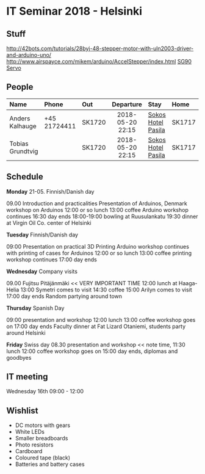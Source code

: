 # IT Seminar 2018 - Helsinki

## Stuff

http://42bots.com/tutorials/28byj-48-stepper-motor-with-uln2003-driver-and-arduino-uno/
http://www.airspayce.com/mikem/arduino/AccelStepper/index.html
[SG90 Servo](http://akizukidenshi.com/download/ds/towerpro/SG90.pdf)

## People
| Name             | Phone        | Out    |    Departure     | Stay                                                                            | Home   |     Departure    |
| :--------------- | :----------- | :----- | :--------------: | :------------------------------------------------------------------------------ | :----- | :--------------: |
| Anders Kalhauge  | +45 21724411 | SK1720 | 2018-05-20 22:15 | [Sokos Hotel Pasila](https://www.sokoshotels.fi/en/helsinki/sokos-hotel-pasila) | SK1717 | 2018-05-25 20:55 |
| Tobias Grundtvig |              | SK1720 | 2018-05-20 22:15 | [Sokos Hotel Pasila](https://www.sokoshotels.fi/en/helsinki/sokos-hotel-pasila) | SK1717 | 2018-05-25 20:55 |

## Schedule

**Monday** 21-05. Finnish/Danish day

09.00 Introduction and practicalities
Presentation of Arduinos, Denmark
workshop on Arduinos
12:00 or so lunch
13:00 coffee
Arduino workshop continues
16:30 day ends
18:00-19:00 bowling at Ruusulankatu
19:30 dinner at Virgin Oil Co. center of Helsinki

**Tuesday** Finnish/Danish day

09:00 Presentation on practical 3D Printing
Arduino workshop continues with printing of cases for Arduinos
12:00 or so lunch
13:00 coffee
printing workshop continues
17:00 day ends

**Wednesday** Company visits

09.00 Fujitsu Pitäjänmäki << VERY IMPORTANT TIME
12:00 lunch at Haaga-Helia
13:00 Symetri comes to visit
14:30 coffee
15:00 Arilyn comes to visit
17:00 day ends
Random partying around town

**Thursday** Spanish Day

09:00 presentation and workshop
12:00 lunch
13:00 coffee
workshop goes on
17:00 day ends
Faculty dinner at Fat Lizard Otaniemi, students party around Helsinki

**Friday** Swiss day
08.30 presentation and workshop << note time,
11:30 lunch
12:00 coffee
workshop goes on
15:00 day ends, diplomas and goodbyes

## IT meeting
Wednesday 16th 09:00 - 12:00

## Wishlist

* DC motors with gears
* White LEDs
* Smaller breadboards
* Photo resistors
* Cardboard
* Coloured tape (black)
* Batteries and battery cases
